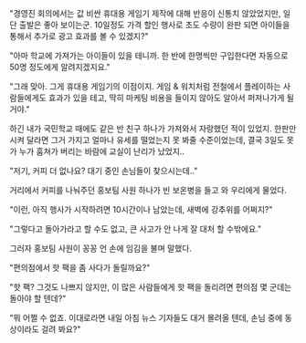 "경영진 회의에서는 값 비싼 휴대용 게임기 제작에 대해 반응이 신통치 않았었지만, 일단 출발은 좋아 보이는군. 10일정도 가격 할인 행사로 초도 수량이 완판 되면 아이들을 통해서 추가로 광고 효과를 볼 수 있겠지?"

"아마 학교에 가져가는 아이들이 있을 테니까. 한 반에 한명씩만 구입한다면 자동으로 50명 정도에게 알려지겠지요."

"그래 맞아. 그게 휴대용 게임기의 이점이지. 게임 & 워치처럼 전철에서 플레이하는 사람들에게도 효과가 있을 테고, 딱히 마케팅 비용을 들이지 않아도 알아서 퍼져나가게 될 거야."

하긴 내가 국민학교 때에도 같은 반 친구 하나가 가져와서 자랑했던 적이 있었지. 한판만 시켜 달라면 그거 가지고 얼마나 유세를 떨었는지 못 봐줄 수준이었는데, 결국 3일도 못가 누가 훔쳐가 버리는 바람에 교실이 난리가 났었지..

"저기, 커피 더 없나요? 대기 중인 손님들이 찾으시는데.."

거리에서 커피를 나눠주던 홍보팀 사원 하나가 빈 보온병을 들고 와 우리에게 물었다.

"이런, 아직 행사가 시작하려면 10시간이나 남았는데, 새벽에 강추위를 어쩌지?"

"그렇다고 돌아가라고 할 수도 없고, 큰 사고가 안 나게 잘 대처 할 수밖에요."

그러자 홍보팀 사원이 꽁꽁 언 손에 임김을 불며 말했다. 

"편의점에서 핫 팩을 좀 사다가 돌릴까요?"

"핫 팩? 그것도 나쁘지 않지만, 이 많은 사람들에게 핫 팩을 돌리려면 편의점 몇 군데는 돌아야 할 텐데?"

"뭐 어쩔 수 없죠. 이대로라면 내일 아침 뉴스 기자들도 대거 몰려올 텐데, 손님 중에 동상이라도 걸려 봐요?"